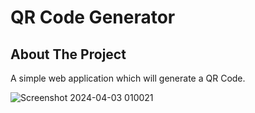 # QR Code Generator

## About The Project

A simple web application which will generate a QR Code.


![Screenshot 2024-04-03 010021](https://github.com/Dipeshgehlot69/Qr-Code-Generator/assets/128991454/36c70d54-a109-4239-a416-7a39e8281b25)
